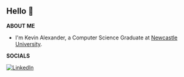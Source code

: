 Hello 👋
------
**ABOUT ME**

* I'm Kevin Alexander, a Computer Science Graduate at [Newcastle University](https://www.ncl.ac.uk/).



**SOCIALS**

[![LinkedIn](https://img.shields.io/badge/linkedin-%230077B5.svg?style=for-the-badge&logo=linkedin&logoColor=white)](https://www.linkedin.com/in/kevin-alexander-254475257/)
